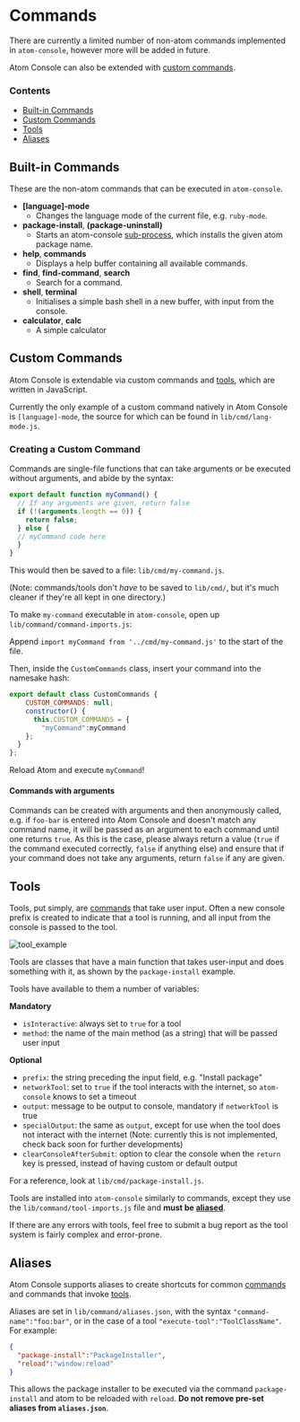 # Commands
There are currently a limited number of non-atom commands implemented in `atom-console`, however more will be added in future.

Atom Console can also be extended with [custom commands](#custom-commands).

### Contents
* [Built-in Commands](#built-in-commands)
* [Custom Commands](#custom-commands)
* [Tools](#tools)
* [Aliases](#aliases)

## Built-in Commands
These are the non-atom commands that can be executed in `atom-console`.
* __[language]-mode__
  * Changes the language mode of the current file, e.g. `ruby-mode`.
* __package-install__, __(package-uninstall)__
  * Starts an atom-console [sub-process](#tools), which installs the given atom package name.
* __help__, __commands__
  * Displays a help buffer containing all available commands.
* __find__, __find-command__, __search__
  * Search for a command.
* __shell__, __terminal__
  * Initialises a simple bash shell in a new buffer, with input from the console.
* __calculator__, __calc__
  * A simple calculator

## Custom Commands
Atom Console is extendable via custom commands and [tools](#tools), which are written in JavaScript.

Currently the only example of a custom command natively in Atom Console is `[language]-mode`, the source for which can be found in `lib/cmd/lang-mode.js`.

### Creating a Custom Command
Commands are single-file functions that can take arguments or be executed without arguments, and abide by the syntax:
```javascript
export default function myCommand() {
  // If any arguments are given, return false
  if (!(arguments.length == 0)) {
    return false;
  } else {
  // myCommand code here
  }
}
```
This would then be saved to a file: `lib/cmd/my-command.js`.

(Note: commands/tools don't *have* to be saved to `lib/cmd/`, but it's much cleaner if they're all kept in one directory.)

To make `my-command` executable in `atom-console`, open up `lib/command/command-imports.js`:

Append `import myCommand from '../cmd/my-command.js'` to the start of the file.

Then, inside the `CustomCommands` class, insert your command into the namesake hash:
```javascript
export default class CustomCommands {
    CUSTOM_COMMANDS: null;
    constructor() {
      this.CUSTOM_COMMANDS = {
        "myCommand":myCommand
    };
  }
};
```
Reload Atom and execute `myCommand`!

#### Commands with arguments
Commands can be created with arguments and then anonymously called, e.g. if `foo-bar` is entered into Atom Console and doesn't match any command name, it will be passed as an argument to each command until one returns `true`. As this is the case, please always return a value (`true` if the command executed correctly, `false` if anything else) and ensure that if your command does not take any arguments, return `false` if any are given.

## Tools
Tools, put simply, are [commands](#custom-commands) that take user input. Often a new console prefix is created to indicate that a tool is running, and all input from the console is passed to the tool.

![tool_example](https://cloud.githubusercontent.com/assets/17667220/19625659/441bf612-9966-11e6-86af-933a4547281a.gif)

Tools are classes that have a main function that takes user-input and does something with it, as shown by the `package-install` example.

Tools have available to them a number of variables:

__Mandatory__
* `isInteractive`: always set to `true` for a tool
* `method`: the name of the main method (as a string) that will be passed user input

__Optional__
* `prefix`: the string preceding the input field, e.g. "Install package"
* `networkTool`: set to `true` if the tool interacts with the internet, so `atom-console` knows to set a timeout
* `output`: message to be output to console, mandatory if `networkTool` is true
* `specialOutput`: the same as `output`, except for use when the tool does not interact with the internet (Note: currently this is not implemented, check back soon for further developments)
* `clearConsoleAfterSubmit`: option to clear the console when the `return` key is pressed, instead of having custom or default output

For a reference, look at `lib/cmd/package-install.js`.

Tools are installed into `atom-console` similarly to commands, except they use the `lib/command/tool-imports.js` file and __must be [aliased](#aliases)__.

If there are any errors with tools, feel free to submit a bug report as the tool system is fairly complex and error-prone.

## Aliases
Atom Console supports aliases to create shortcuts for common [commands](#custom-commands) and commands that invoke [tools](#tools).

Aliases are set in `lib/command/aliases.json`, with the syntax `"command-name":"foo:bar"`, or in the case of a tool `"execute-tool":"ToolClassName"`. For example:
```json
{
  "package-install":"PackageInstaller",
  "reload":"window:reload"
}
```
This allows the package installer to be executed via the command `package-install` and atom to be reloaded with `reload`. __Do not remove pre-set aliases from `aliases.json`__.
